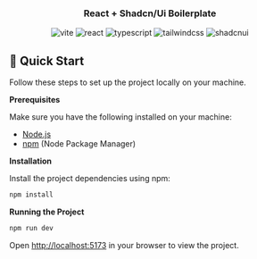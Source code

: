 <div align="center">
  <h3 align="center">React + Shadcn/Ui Boilerplate</h3>

  <div>
    <img src="https://img.shields.io/badge/-Vite-black?logo=vite&logoColor=white&color=646CFF" alt="vite">
    <img src="https://img.shields.io/badge/-React-black?logo=react&logoColor=white&color=61DAFB" alt="react">
    <img src="https://img.shields.io/badge/-TypeScript-black?logoColor=white&logo=typescript&color=3178C6" alt="typescript" />
    <img src="https://img.shields.io/badge/-Tailwind_CSS-black?logoColor=white&logo=tailwindcss&color=06B6D4" alt="tailwindcss" />
    <img src="https://img.shields.io/badge/-Shadcn_UI-black?logoColor=white&logo=shadcnui&color=000000" alt="shadcnui" />
  </div>
</div>

## <a name="quick-start">🚀 Quick Start</a>

Follow these steps to set up the project locally on your machine.

**Prerequisites**

Make sure you have the following installed on your machine:

- [Node.js](https://nodejs.org/en)
- [npm](https://www.npmjs.com/) (Node Package Manager)

**Installation**

Install the project dependencies using npm:

```bash
npm install
```

**Running the Project**

```bash
npm run dev
```

Open [http://localhost:5173](http://localhost:5173) in your browser to view the project.
